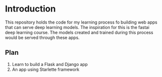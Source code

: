# Introduction
This repository holds the code for my learning process fo building web apps that can serve deep learning models.
The inspiration for this is the fastai deep learning course. The models created and trained during this process
would be served through these apps.

## Plan

1. Learn to build a Flask and Django app
2. An app using Starlette framework
